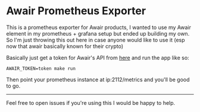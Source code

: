 # Awair Prometheus Exporter

This is a prometheus exporter for Awair products, I wanted to use my Awair element in my prometheus + grafana setup but ended up building my own. So I'm just throwing this out here in case anyone would like to use it (esp now that awair basically known for their crypto)

Basically just get a token for Awair's API from [here](https://docs.developer.getawair.com/) and run the app like so:

`AWAIR_TOKEN=token make run`

Then point your prometheus instance at ip:2112/metrics and you'll be good to go. 

---

Feel free to open issues if you're using this I would be happy to help.
